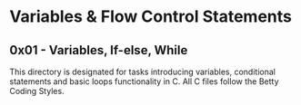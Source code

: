 # Variables & Flow Control Statements
## 0x01 - Variables, If-else, While
This directory is designated for tasks introducing variables, conditional statements and basic loops functionality in C.
All C files follow the Betty Coding Styles.
